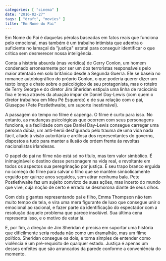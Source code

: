 ```yaml
---
categories: [ "cinema" ]
date: "2016-02-27"
tags: [ "draft", "movies" ]
title: "Em Nome do Pai"
---
```

Em Nome do Pai é daquelas pérolas baseadas em fatos reais que funciona
pelo emocional, mas também é um trabalho intimista que adentra o
suficiente no lamaçal da "justiça" estatal para conseguir identificar
o que critica sem desmerecer nossa inteligência.

Conta a história absurda (mas verídica) de Gerry Conlon, um homem
condenado erroneamente por ser um dos terroristas responsáveis pelo
maior atentado em solo britânico desde a Segunda Guerra. Ele se baseia
no romance autobiográfico do próprio Conlon, o que poderia querer dizer
um texto longo e chato sobre o psicológico de seu protagonista, mas o
roteiro de Terry George e do diretor Jim Sheridan estipula uma linha de
raciocínio fixa e tensa através da atuação ímpar de Daniel Day-Lewis
(com quem o diretor trabalhou em Meu Pé Esquerdo) e de sua relação
com o pai, Giuseppe (Pete Postlethwaite, um suporte inestimável).

A passagem do tempo no filme é capenga. O filme é curto para isso. No
entanto, as mudanças psicológicas que ocorrem com seus personagens
funciona, e a facilidade com que Daniel Day-Lewis consegue carregar
uma persona dúbia, um anti-herói desfigurado pelo trauma de uma vida
nada fácil, aliado à visão autoritária e ardilosa dos representantes
do governo, dispostos a tudo para manter a ilusão de ordem frente às
revoltas nacionalistas irlandesas.

O papel do pai no filme não está só no título, mas tem valor
simbólico. É inimaginável o destino desse personagem na vida real,
e revoltante em todos os aspectos sua peregrinação por justiça. É
seu trapo branco erguida no começo do filme para salvar o filho que
se mantém simbolicamente erguido por quinze anos seguidos, sem atirar
nenhuma bala. Pete Postlethwaite faz um sujeito convicto de suas ações,
mas incerto do mundo que vive, cuja noção de certo e errado se desmorona
diante de seus olhos.

Com dois gigantes representando pai e filho, Emma Thompson não tem muito
tempo de tela, e vira uma mera figurante de luxo que consegue unir o
emocional ao racional, e fazer parte da identificação do espectador
com a resolução daquele problema que parece insolúvel. Sua última
cena representa isso, e o motivo de estar lá.

E, por fim, a direção de Jim Sheridan é precisa em suportar uma
história que dificilmente seria rodada não como um dramalhão, mas um
filme político. Sheridan consegue os dois, e torna simples de entender
como violência é um pré-requisito de qualquer estado. Justiça é
apenas um desses enfeites que são arrancados da parede conforme a
conveniência do momento.
